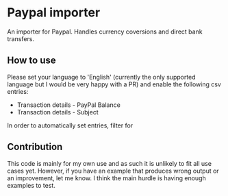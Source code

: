# Paypal importer

An importer for Paypal. Handles currency coversions and direct bank transfers.

## How to use
Please set your language to 'English' (currently the only supported language but I would be very happy with a PR) and enable the following csv entries:

- Transaction details - PayPal Balance
- Transaction details - Subject

In order to automatically set entries, filter for 

## Contribution

This code is mainly for my own use and as such it is unlikely to fit all use cases yet. However, if you have an example that produces wrong output or an improvement, let me know. I think the main hurdle is having enough examples to test.
